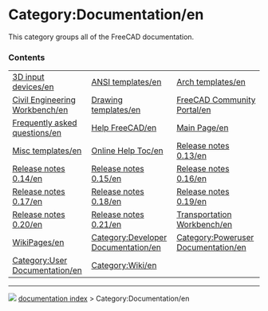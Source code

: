 # Category:Documentation/en
This category groups all of the FreeCAD documentation.

### Contents

|     |     |     |
| --- | --- | --- |
| [3D input devices/en](3D_input_devices/en.md) | [ANSI templates/en](ANSI_templates/en.md) | [Arch templates/en](Arch_templates/en.md) |
| [Civil Engineering Workbench/en](Civil_Engineering_Workbench/en.md) | [Drawing templates/en](Drawing_templates/en.md) | [FreeCAD Community Portal/en](FreeCAD_Community_Portal/en.md) |
| [Frequently asked questions/en](Frequently_asked_questions/en.md) | [Help FreeCAD/en](Help_FreeCAD/en.md) | [Main Page/en](Main_Page/en.md) |
| [Misc templates/en](Misc_templates/en.md) | [Online Help Toc/en](Online_Help_Toc/en.md) | [Release notes 0.13/en](Release_notes_0.13/en.md) |
| [Release notes 0.14/en](Release_notes_0.14/en.md) | [Release notes 0.15/en](Release_notes_0.15/en.md) | [Release notes 0.16/en](Release_notes_0.16/en.md) |
| [Release notes 0.17/en](Release_notes_0.17/en.md) | [Release notes 0.18/en](Release_notes_0.18/en.md) | [Release notes 0.19/en](Release_notes_0.19/en.md) |
| [Release notes 0.20/en](Release_notes_0.20/en.md) | [Release notes 0.21/en](Release_notes_0.21/en.md) | [Transportation Workbench/en](Transportation_Workbench/en.md) |
| [WikiPages/en](WikiPages/en.md) | [Category:Developer Documentation/en](Category_Developer_Documentation/en.md) | [Category:Poweruser Documentation/en](Category_Poweruser_Documentation/en.md) |
| [Category:User Documentation/en](Category_User_Documentation/en.md) | [Category:Wiki/en](Category_Wiki/en.md) |



---
![](images/Right_arrow.png) [documentation index](../README.md) > Category:Documentation/en
